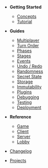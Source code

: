 - **Getting Started**

  - [Concepts](/)
  - [Tutorial](tutorial.md)

- **Guides**

  - [Multiplayer](multiplayer.md)
  - [Turn Order](turn-order.md)
  - [Phases](phases.md)
  - [Stages](stages.md)
  - [Events](events.md)
  - [Undo / Redo](undo.md)
  - [Randomness](random.md)
  - [Secret State](secret-state.md)
  - [Storage](storage.md)
  - [Immutability](immutability.md)
  - [Plugins](plugins.md)
  - [Debugging](debugging.md)
  - [Testing](testing.md)
  - [Deployment](deployment.md)

- **Reference**

  - [Game](api/Game.md)
  - [Client](api/Client.md)
  - [Server](api/Server.md)
  - [Lobby](api/Lobby.md)

- [Changelog](/CHANGELOG.md)
- [Projects](/notable_projects.md)
